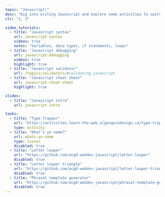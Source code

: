 ```yaml
---
topic: "Javascript!"
desc: "Dig into writing Javascript and explore some activities to switch your brain’s thinking to computer mode."
clr: "1, 3"

video_tutorials:
  - title: "Javascript syntax"
    url: javascript-syntax
    videos: true
    notes: "Variables, data types, if statements, loops"
  - title: "Javascript debugging"
    url: javascript-debugging
    videos: true
    highlight: true
  - title: "Javascript validator"
    url: /topics/validators/#validating-javascript
  - title: "Javascript cheat sheet"
    url: javascript-cheat-sheet
    highlight: true

slides:
  - title: "Javascript intro"
    url: javascript-intro

tasks:
  - title: "Type Trapper"
    url: "https://activities.learn-the-web.algonquindesign.ca/type-trapper/"
    type: activity
  - title: "What’s yo name?"
    url: whats-yo-name
    type: lesson
    disabled: true
  - title: "Letter looper"
    url: "https://github.com/acgd-webdev-javascript/letter-looper"
    disabled: true
  - title: "Letter looper triangle"
    url: "https://github.com/acgd-webdev-javascript/letter-looper-triangle"
    disabled: true
  - title: "Phrasal template generator"
    url: "https://github.com/acgd-webdev-javascript/phrasal-template-generator"
    disabled: true
---
```

